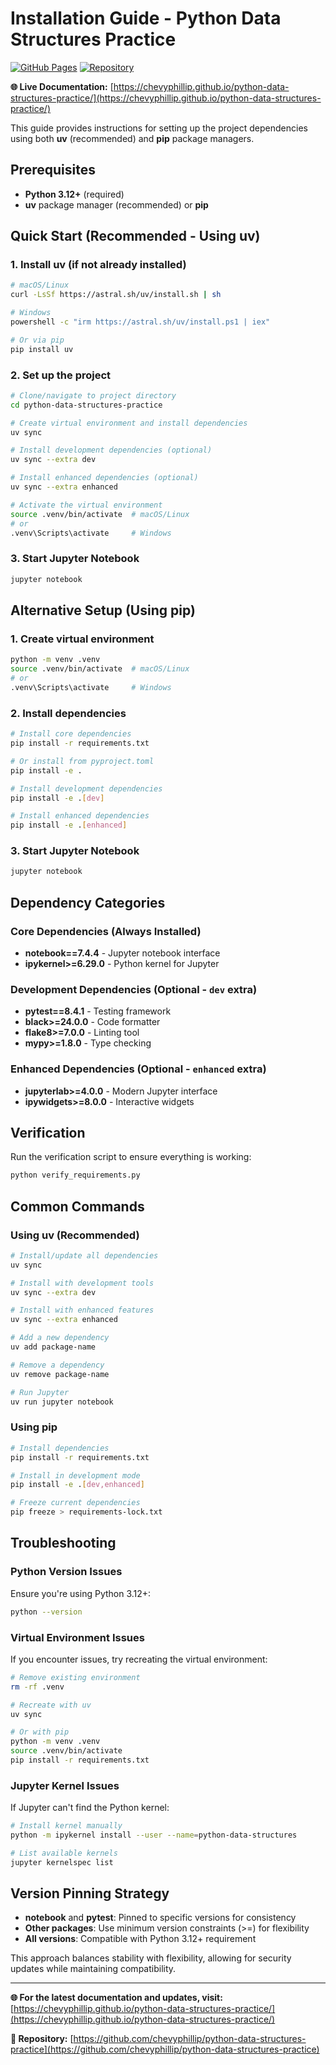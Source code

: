 # Installation Guide - Python Data Structures Practice

[![GitHub Pages](https://img.shields.io/badge/docs-GitHub%20Pages-blue)](https://chevyphillip.github.io/python-data-structures-practice/)
[![Repository](https://img.shields.io/badge/repo-GitHub-blue)](https://github.com/chevyphillip/python-data-structures-practice)

**🌐 Live Documentation:** [https://chevyphillip.github.io/python-data-structures-practice/](https://chevyphillip.github.io/python-data-structures-practice/)

This guide provides instructions for setting up the project dependencies using both **uv** (recommended) and **pip** package managers.

## Prerequisites

- **Python 3.12+** (required)
- **uv** package manager (recommended) or **pip**

## Quick Start (Recommended - Using uv)

### 1. Install uv (if not already installed)

```bash
# macOS/Linux
curl -LsSf https://astral.sh/uv/install.sh | sh

# Windows
powershell -c "irm https://astral.sh/uv/install.ps1 | iex"

# Or via pip
pip install uv
```

### 2. Set up the project

```bash
# Clone/navigate to project directory
cd python-data-structures-practice

# Create virtual environment and install dependencies
uv sync

# Install development dependencies (optional)
uv sync --extra dev

# Install enhanced dependencies (optional)
uv sync --extra enhanced

# Activate the virtual environment
source .venv/bin/activate  # macOS/Linux
# or
.venv\Scripts\activate     # Windows
```

### 3. Start Jupyter Notebook

```bash
jupyter notebook
```

## Alternative Setup (Using pip)

### 1. Create virtual environment

```bash
python -m venv .venv
source .venv/bin/activate  # macOS/Linux
# or
.venv\Scripts\activate     # Windows
```

### 2. Install dependencies

```bash
# Install core dependencies
pip install -r requirements.txt

# Or install from pyproject.toml
pip install -e .

# Install development dependencies
pip install -e .[dev]

# Install enhanced dependencies
pip install -e .[enhanced]
```

### 3. Start Jupyter Notebook

```bash
jupyter notebook
```

## Dependency Categories

### Core Dependencies (Always Installed)

- **notebook==7.4.4** - Jupyter notebook interface
- **ipykernel>=6.29.0** - Python kernel for Jupyter

### Development Dependencies (Optional - `dev` extra)

- **pytest==8.4.1** - Testing framework
- **black>=24.0.0** - Code formatter
- **flake8>=7.0.0** - Linting tool
- **mypy>=1.8.0** - Type checking

### Enhanced Dependencies (Optional - `enhanced` extra)

- **jupyterlab>=4.0.0** - Modern Jupyter interface
- **ipywidgets>=8.0.0** - Interactive widgets

## Verification

Run the verification script to ensure everything is working:

```bash
python verify_requirements.py
```

## Common Commands

### Using uv (Recommended)

```bash
# Install/update all dependencies
uv sync

# Install with development tools
uv sync --extra dev

# Install with enhanced features
uv sync --extra enhanced

# Add a new dependency
uv add package-name

# Remove a dependency
uv remove package-name

# Run Jupyter
uv run jupyter notebook
```

### Using pip

```bash
# Install dependencies
pip install -r requirements.txt

# Install in development mode
pip install -e .[dev,enhanced]

# Freeze current dependencies
pip freeze > requirements-lock.txt
```

## Troubleshooting

### Python Version Issues

Ensure you're using Python 3.12+:

```bash
python --version
```

### Virtual Environment Issues

If you encounter issues, try recreating the virtual environment:

```bash
# Remove existing environment
rm -rf .venv

# Recreate with uv
uv sync

# Or with pip
python -m venv .venv
source .venv/bin/activate
pip install -r requirements.txt
```

### Jupyter Kernel Issues

If Jupyter can't find the Python kernel:

```bash
# Install kernel manually
python -m ipykernel install --user --name=python-data-structures

# List available kernels
jupyter kernelspec list
```

## Version Pinning Strategy

- **notebook** and **pytest**: Pinned to specific versions for consistency
- **Other packages**: Use minimum version constraints (>=) for flexibility
- **All versions**: Compatible with Python 3.12+ requirement

This approach balances stability with flexibility, allowing for security updates while maintaining compatibility.

---

**🌐 For the latest documentation and updates, visit:** [https://chevyphillip.github.io/python-data-structures-practice/](https://chevyphillip.github.io/python-data-structures-practice/)

**📂 Repository:** [https://github.com/chevyphillip/python-data-structures-practice](https://github.com/chevyphillip/python-data-structures-practice)
